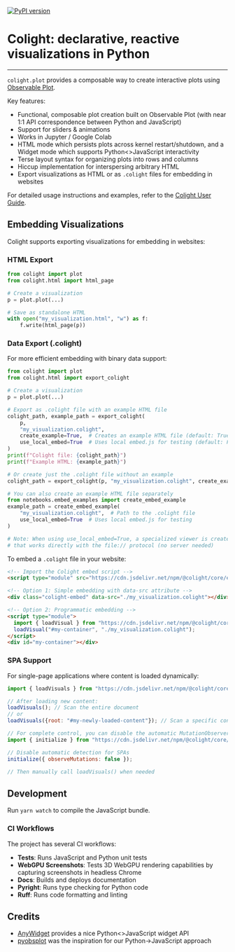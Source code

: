 [![PyPI version](https://badge.fury.io/py/colight.svg)](https://badge.fury.io/py/colight)

# Colight: declarative, reactive visualizations in Python

-----

`colight.plot` provides a composable way to create interactive plots using [Observable Plot](https://observablehq.com/plot/).

Key features:

- Functional, composable plot creation built on Observable Plot (with near 1:1 API correspondence between Python and JavaScript)
- Support for sliders & animations
- Works in Jupyter / Google Colab
- HTML mode which persists plots across kernel restart/shutdown, and a Widget mode which supports Python<>JavaScript interactivity
- Terse layout syntax for organizing plots into rows and columns
- Hiccup implementation for interspersing arbitrary HTML
- Export visualizations as HTML or as `.colight` files for embedding in websites

For detailed usage instructions and examples, refer to the [Colight User Guide](https://colight.dev).

## Embedding Visualizations

Colight supports exporting visualizations for embedding in websites:

### HTML Export

```python
from colight import plot
from colight.html import html_page

# Create a visualization
p = plot.plot(...)

# Save as standalone HTML
with open("my_visualization.html", "w") as f:
    f.write(html_page(p))
```

### Data Export (.colight)

For more efficient embedding with binary data support:

```python
from colight import plot
from colight.html import export_colight

# Create a visualization
p = plot.plot(...)

# Export as .colight file with an example HTML file
colight_path, example_path = export_colight(
    p,
    "my_visualization.colight",
    create_example=True,  # Creates an example HTML file (default: True)
    use_local_embed=True  # Uses local embed.js for testing (default: False)
)
print(f"Colight file: {colight_path}")
print(f"Example HTML: {example_path}")

# Or create just the .colight file without an example
colight_path = export_colight(p, "my_visualization.colight", create_example=False)

# You can also create an example HTML file separately
from notebooks.embed_examples import create_embed_example
example_path = create_embed_example(
    "my_visualization.colight",  # Path to the .colight file
    use_local_embed=True  # Uses local embed.js for testing
)

# Note: When using use_local_embed=True, a specialized viewer is created
# that works directly with the file:// protocol (no server needed)
```

To embed a `.colight` file in your website:

```html
<!-- Import the Colight embed script -->
<script type="module" src="https://cdn.jsdelivr.net/npm/@colight/core/embed.js"></script>

<!-- Option 1: Simple embedding with data-src attribute -->
<div class="colight-embed" data-src="./my_visualization.colight"></div>

<!-- Option 2: Programmatic embedding -->
<script type="module">
  import { loadVisual } from "https://cdn.jsdelivr.net/npm/@colight/core/embed.js";
  loadVisual("#my-container", "./my_visualization.colight");
</script>
<div id="my-container"></div>
```

### SPA Support

For single-page applications where content is loaded dynamically:

```javascript
import { loadVisuals } from "https://cdn.jsdelivr.net/npm/@colight/core/embed.js";

// After loading new content:
loadVisuals(); // Scan the entire document
// or
loadVisuals({root: "#my-newly-loaded-content"}); // Scan a specific container

// For complete control, you can disable the automatic MutationObserver:
import { initialize } from "https://cdn.jsdelivr.net/npm/@colight/core/embed.js";

// Disable automatic detection for SPAs
initialize({ observeMutations: false });

// Then manually call loadVisuals() when needed
```

## Development

Run `yarn watch` to compile the JavaScript bundle.

### CI Workflows

The project has several CI workflows:
- **Tests**: Runs JavaScript and Python unit tests
- **WebGPU Screenshots**: Tests 3D WebGPU rendering capabilities by capturing screenshots in headless Chrome
- **Docs**: Builds and deploys documentation
- **Pyright**: Runs type checking for Python code
- **Ruff**: Runs code formatting and linting

## Credits

- [AnyWidget](https://github.com/manzt/anywidget) provides a nice Python<>JavaScript widget API
- [pyobsplot](https://github.com/juba/pyobsplot) was the inspiration for our Python->JavaScript approach
